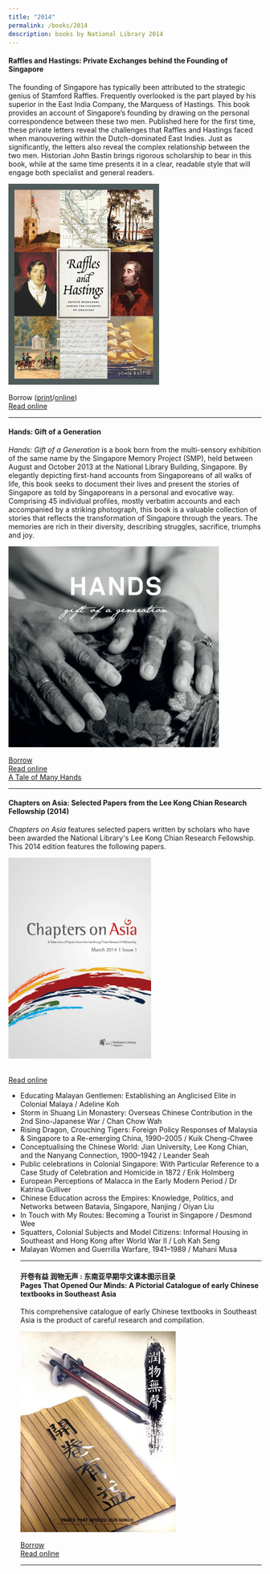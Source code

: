 ```yaml
---
title: "2014"
permalink: /books/2014
description: books by National Library 2014
---
```

#### <a target="_blank" href="https://nlb.overdrive.com/media/2050511" style="text-decoration: none; font-weight: bold;">Raffles and Hastings: Private Exchanges behind the Founding of Singapore </a>
The founding of Singapore has typically been attributed to the strategic genius of Stamford Raffles. Frequently overlooked is the part played by his superior in the East India Company, the Marquess of Hastings. This book provides an account of Singapore’s founding by drawing on the personal correspondence between these two men. Published here for the first time, these private letters reveal the challenges that Raffles and Hastings faced when manouvering within the Dutch-dominated East Indies. Just as significantly, the letters also reveal the complex relationship between the two men. Historian John Bastin brings rigorous scholarship to bear in this book, while at the same time presents it in a clear, readable style that will engage both specialist and general readers.

<img style="height:400px; width:auto" src="/images/publications/Raffles-and-Hastings-2014.jpeg">

Borrow ([print](https://eservice.nlb.gov.sg/item_holding.aspx?bid=200867141)/[online](https://nlb.overdrive.com/media/2050511))
<br>[Read online](https://eresources.nlb.gov.sg/printheritage/detail/b711f561-91c8-4fe2-a9d3-f5e170c85fa2.aspx)

<hr>

#### <a target="_blank" href="https://eresources.nlb.gov.sg/printheritage/detail/ef69a434-e514-4bb8-94e5-19375d3729d6.aspx" style="text-decoration: none; font-weight: bold;">Hands: Gift of a Generation </a>
*Hands: Gift of a Generation* is a book born from the multi-sensory exhibition of the same name by the Singapore Memory Project (SMP), held between August and October 2013 at the National Library Building, Singapore. By elegantly depicting first-hand accounts from Singaporeans of all walks of life, this book seeks to document their lives and present the stories of Singapore as told by Singaporeans in a personal and evocative way. Comprising 45 individual profiles, mostly verbatim accounts and each accompanied by a striking photograph, this book is a valuable collection of stories that reflects the transformation of Singapore through the years. The memories are rich in their diversity, describing struggles, sacrifice, triumphs and joy.

<img style="height:400px; width:auto" src="/images/publications/Hands%20Gift%20of%20a%20Generation.jpg">

[Borrow](https://eservice.nlb.gov.sg/item_holding.aspx?bid=200177081)
<br>[Read online](https://eresources.nlb.gov.sg/printheritage/detail/ef69a434-e514-4bb8-94e5-19375d3729d6.aspx)
<br>[A Tale of Many Hands](/vol-9/issue-4/jan-march-2014/nlb-hands-exhibition)<br>
 
<hr>

#### <a style="text-decoration: none; font-weight: bold;" href="https://eresources.nlb.gov.sg/printheritage/detail/aa13c36e-0406-4514-85c1-1201d0c8f4aa.aspx" target="_blank">Chapters on Asia: Selected Papers from the Lee Kong Chian Research Fellowship (2014)</a> 
<i>Chapters on Asia</i> features selected papers written by scholars who have been awarded the National Library's Lee Kong Chian Research Fellowship. This 2014 edition features the following papers.
	
<img style="height:400px; width:auto" src="/images/publications/COA2014.png">  

<br>[Read online](https://eresources.nlb.gov.sg/printheritage/detail/aa13c36e-0406-4514-85c1-1201d0c8f4aa.aspx)

<ul>
<li> Educating Malayan Gentlemen: Establishing an Anglicised Elite in Colonial Malaya / Adeline Koh </li>
<li> Storm in Shuang Lin Monastery: Overseas Chinese Contribution in the 2nd Sino-Japanese War / Chan Chow Wah</li>
<li> Rising Dragon, Crouching Tigers: Foreign Policy Responses of Malaysia & Singapore to a Re-emerging China, 1990–2005 / Kuik Cheng-Chwee </li>
<li> Conceptualising the Chinese World: Jian University, Lee Kong Chian, and the Nanyang Connection, 1900–1942 / Leander Seah</li>
<li> Public celebrations in Colonial Singapore: With Particular Reference to a Case Study of Celebration and Homicide in 1872 / Erik Holmberg </li>
<li> European Perceptions of Malacca in the Early Modern Period / Dr Katrina Gulliver </li>
<li> Chinese Education across the Empires: Knowledge, Politics, and Networks between Batavia, Singapore, Nanjing / Oiyan Liu </li>
<li> In Touch with My Routes: Becoming a Tourist in Singapore / Desmond Wee </li>
<li> Squatters, Colonial Subjects and Model Citizens: Informal Housing in Southeast and Hong Kong after World War II / Loh Kah Seng </li>
<li> Malayan Women and Guerrilla Warfare, 1941–1989 / Mahani Musa</li>
 	
<hr>

<h4> <a target="_blank" href="https://eresources.nlb.gov.sg/printheritage/detail/78c96ce9-b72a-4fff-b821-6afb9bd7acfe.aspx" style="text-decoration: none; font-weight: bold;">开卷有益  润物无声 : 东南亚早期华文课本图示目录 <br>Pages That Opened Our Minds: A Pictorial Catalogue of early Chinese textbooks in Southeast Asia </a></h4>
 
This comprehensive catalogue of early Chinese textbooks in Southeast Asia  is the product of careful research and compilation.
	
<img style="height:400px; width:auto" src="/images/publications/Pages%20That%20Opened%20Our%20Minds%20v1.jpg">
	
[Borrow](https://eservice.nlb.gov.sg/item_holding.aspx?bid=201146752)
<br>[Read online	](https://eresources.nlb.gov.sg/printheritage/detail/78c96ce9-b72a-4fff-b821-6afb9bd7acfe.aspx)
	
<hr>